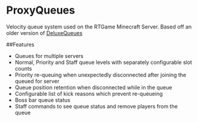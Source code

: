 # ProxyQueues

Velocity queue system used on the RTGame Minecraft Server.
Based off an older version of [DeluxeQueues](https://github.com/darbyjack/DeluxeQueues)

##Features
* Queues for multiple servers
* Normal, Priority and Staff queue levels with separately configurable slot counts
* Priority re-queuing when unexpectedly disconnected after joining the queued for server
* Queue position retention when disconnected while in the queue
* Configurable list of kick reasons which prevent re-queueing
* Boss bar queue status
* Staff commands to see queue status and remove players from the queue